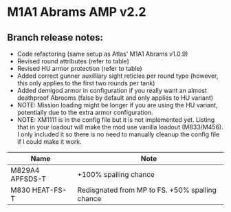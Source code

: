 # M1A1 Abrams AMP v2.2

## Branch release notes:
<p>
	<ul> 
		<li>Code refactoring (same setup as Atlas' M1A1 Abrams v1.0.9)</li>
		<li>Revised round attributes (refer to table)</li>
		<li>Revised HU armor protection (refer to table)</li>
		<li>Added correct gunner auxilliary sight reticles per round type (however, this only applies to the first two rounds per tank)</li>
		<li>Added demigod armor in configuration if you really want an almost deathproof Abrooms (false by default and only applies to HU variant)</li>
		<li>NOTE: Mission loading might be longer if you are using the HU variant, potentially due to the extra armor configuration.</li>
		<li>NOTE: XM1111 is in the config file but it is not implemented yet. Listing that in your loadout will make the mod use vanilla loadout (M833/M456). I only included it so there is no need to manually cleanup the config file if I could make it work.</li>
	</ul>
</p>


| Name  | Note |
| ------------- | ------------- |
| M829A4 APFSDS-T | +100% spalling chance |
| M830 HEAT-FS-T | Redisgnated from MP to FS. +50% spalling chance |

